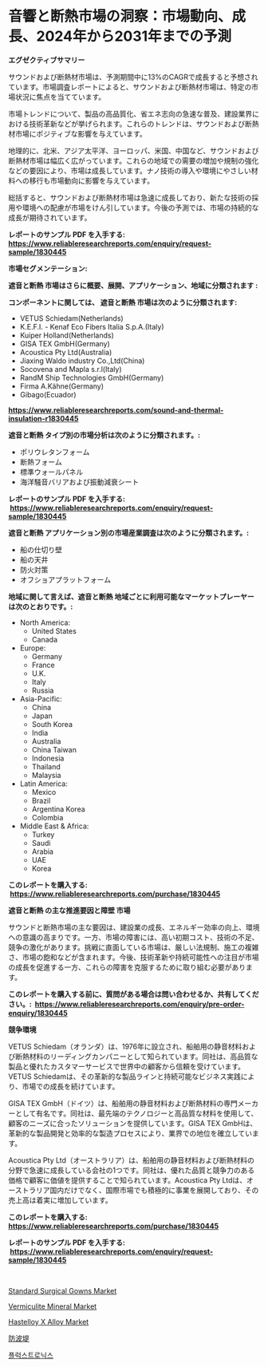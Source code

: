 <p><h1>音響と断熱市場の洞察：市場動向、成長、2024年から2031年までの予測</h1></p><p><strong>エグゼクティブサマリー</strong></p>
<p><p>サウンドおよび断熱材市場は、予測期間中に13%のCAGRで成長すると予想されています。市場調査レポートによると、サウンドおよび断熱材市場は、特定の市場状況に焦点を当てています。</p><p>市場トレンドについて、製品の高品質化、省エネ志向の急速な普及、建設業界における技術革新などが挙げられます。これらのトレンドは、サウンドおよび断熱材市場にポジティブな影響を与えています。</p><p>地理的に、北米、アジア太平洋、ヨーロッパ、米国、中国など、サウンドおよび断熱材市場は幅広く広がっています。これらの地域での需要の増加や規制の強化などの要因により、市場は成長しています。ナノ技術の導入や環境にやさしい材料への移行も市場動向に影響を与えています。</p><p>総括すると、サウンドおよび断熱材市場は急速に成長しており、新たな技術の採用や環境への配慮が市場をけん引しています。今後の予測では、市場の持続的な成長が期待されています。</p></p>
<p><strong>レポートのサンプル PDF を入手する: <a href="https://www.reliableresearchreports.com/enquiry/request-sample/1830445">https://www.reliableresearchreports.com/enquiry/request-sample/1830445</a></strong></p>
<p><strong>市場セグメンテーション:</strong></p>
<p><strong> 遮音と断熱 市場はさらに概要、展開、アプリケーション、地域に分類されます :</strong></p>
<p><strong>コンポーネントに関しては、 遮音と断熱 市場は次のように分類されます: &nbsp;</strong></p>
<p><ul><li>VETUS Schiedam(Netherlands)</li><li>K.E.F.I. - Kenaf Eco Fibers Italia S.p.A.(Italy)</li><li>Kuiper Holland(Netherlands)</li><li>GISA TEX GmbH(Germany)</li><li>Acoustica Pty Ltd(Australia)</li><li>Jiaxing Waldo industry Co.,Ltd(China)</li><li>Socovena and Mapla s.r.l(Italy)</li><li>RandM Ship Technologies GmbH(Germany)</li><li>Firma A.Kähne(Germany)</li><li>Gibago(Ecuador)</li></ul></p>
<p><strong><a href="https://www.reliableresearchreports.com/sound-and-thermal-insulation-r1830445">https://www.reliableresearchreports.com/sound-and-thermal-insulation-r1830445</a></strong></p>
<p><strong> 遮音と断熱 タイプ別の市場分析は次のように分類されます。:</strong></p>
<p><ul><li>ポリウレタンフォーム</li><li>断熱フォーム</li><li>標準ウォールパネル</li><li>海洋騒音バリアおよび振動減衰シート</li></ul></p>
<p><strong>レポートのサンプル PDF を入手する: &nbsp;<a href="https://www.reliableresearchreports.com/enquiry/request-sample/1830445">https://www.reliableresearchreports.com/enquiry/request-sample/1830445</a></strong></p>
<p><strong> 遮音と断熱 アプリケーション別の市場産業調査は次のように分類されます。:</strong></p>
<p><ul><li>船の仕切り壁</li><li>船の天井</li><li>防火対策</li><li>オフショアプラットフォーム</li></ul></p>
<p><strong>地域に関して言えば、遮音と断熱 地域ごとに利用可能なマーケットプレーヤーは次のとおりです。:</strong></p>
<p><ul>
    <li>
        North America:
        <ul>
            <li>United States</li>
            <li>Canada</li>
        </ul>
    </li>
    <li>
        Europe:
        <ul>
            <li>Germany</li>
            <li>France</li>
            <li>U.K.</li>
            <li>Italy</li>
            <li>Russia</li>
        </ul>
    </li>
    <li>
        Asia-Pacific:
        <ul>
            <li>China</li>
            <li>Japan</li>
            <li>South Korea</li>
            <li>India</li>
            <li>Australia</li>
            <li>China Taiwan</li>
            <li>Indonesia</li>
            <li>Thailand</li>
            <li>Malaysia</li>
        </ul>
    </li>
    <li>
        Latin America:
        <ul>
            <li>Mexico</li>
            <li>Brazil</li>
            <li>Argentina Korea</li>
            <li>Colombia</li>
        </ul>
    </li>
    <li>
        Middle East & Africa:
        <ul>
            <li>Turkey</li>
            <li>Saudi</li>
            <li>Arabia</li>
            <li>UAE</li>
            <li>Korea</li>
        </ul>
    </li>
    </ul></p>
<p><strong>このレポートを購入する: &nbsp;<a href="https://www.reliableresearchreports.com/purchase/1830445">https://www.reliableresearchreports.com/purchase/1830445</a></strong></p>
<p><strong>遮音と断熱 の主な推進要因と障壁 市場</strong></p>
<p><p>サウンドと断熱市場の主な要因は、建設業の成長、エネルギー効率の向上、環境への意識の高まりです。一方、市場の障害には、高い初期コスト、技術の不足、競争の激化があります。挑戦に直面している市場は、厳しい法規制、施工の複雑さ、市場の飽和などが含まれます。今後、技術革新や持続可能性への注目が市場の成長を促進する一方、これらの障害を克服するために取り組む必要があります。</p></p>
<p><strong>このレポートを購入する前に、質問がある場合は問い合わせるか、共有してください。:&nbsp; <a href="https://www.reliableresearchreports.com/enquiry/pre-order-enquiry/1830445">https://www.reliableresearchreports.com/enquiry/pre-order-enquiry/1830445</a></strong></p>
<p><strong>競争環境</strong></p>
<p><p>VETUS Schiedam（オランダ）は、1976年に設立され、船舶用の静音材料および断熱材料のリーディングカンパニーとして知られています。同社は、高品質な製品と優れたカスタマーサービスで世界中の顧客から信頼を受けています。VETUS Schiedamは、その革新的な製品ラインと持続可能なビジネス実践により、市場での成長を続けています。</p><p>GISA TEX GmbH（ドイツ）は、船舶用の静音材料および断熱材料の専門メーカーとして有名です。同社は、最先端のテクノロジーと高品質な材料を使用して、顧客のニーズに合ったソリューションを提供しています。GISA TEX GmbHは、革新的な製品開発と効率的な製造プロセスにより、業界での地位を確立しています。</p><p>Acoustica Pty Ltd（オーストラリア）は、船舶用の静音材料および断熱材料の分野で急速に成長している会社の1つです。同社は、優れた品質と競争力のある価格で顧客に価値を提供することで知られています。Acoustica Pty Ltdは、オーストラリア国内だけでなく、国際市場でも積極的に事業を展開しており、その売上高は着実に増加しています。</p></p>
<p><strong>このレポートを購入する: &nbsp; <a href="https://www.reliableresearchreports.com/purchase/1830445">https://www.reliableresearchreports.com/purchase/1830445</a></strong></p>
<p><strong>レポートのサンプル PDF を入手する: &nbsp;<a href="https://www.reliableresearchreports.com/enquiry/request-sample/1830445">https://www.reliableresearchreports.com/enquiry/request-sample/1830445</a></strong><strong></strong></p>
<p>&nbsp;</p>
<p><p><a href="https://sudsy-motorcycle-bbc.notion.site/Standard-Surgical-Gowns-Market-Share-Evolution-and-Market-Growth-Trends-2024-2031-fd8ae9b724504feda9535bfd2f13428e">Standard Surgical Gowns Market</a></p><p><a href="https://issuu.com/reportprime-2/docs/vermiculite-mineral-market-size-2030.pptx">Vermiculite Mineral Market</a></p><p><a href="https://issuu.com/reportprime-2/docs/hastelloy-x-alloy-market-size-2030.pptx">Hastelloy X Alloy Market</a></p><p><a href="https://github.com/oqxogxyvqe90775/Market-Research-Report-List-1/blob/main/763507232753.md">防波堤</a></p><p><a href="https://github.com/lzrvbyqzftro57/Market-Research-Report-List-1/blob/main/993517729881.md">플럭스트로닉스</a></p></p>